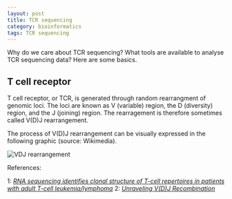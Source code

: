 ```yaml
---
layout: post
title: TCR sequencing
category: bioinformatics
tags: TCR sequencing
---
```


Why do we care about TCR sequencing? What tools are available to analyse TCR
sequencing data? Here are some basics.

## T cell receptor

T cell receptor, or TCR, is generated through random rearrangment of genomic
loci. The loci are known as V (variable) region, the D (diversity) region, and
the J (joining) region. The rearragement is therefore sometimes called V(D)J
rearrangement.

The process of V(D)J rearrangement can be visually expressed in the following
graphic (source: Wikimedia).

![VDJ
rearrangement](https://upload.wikimedia.org/wikipedia/commons/3/3e/VDJ_recombination.png)

References:

1: [*RNA sequencing identifies clonal structure of T-cell repertoires in patients with adult T-cell leukemia/lymphoma*](https://www.nature.com/articles/s41525-019-0084-9)
2: [*Unraveling V(D)J Recombination*](https://linkinghub.elsevier.com/retrieve/pii/S009286740400039X)
